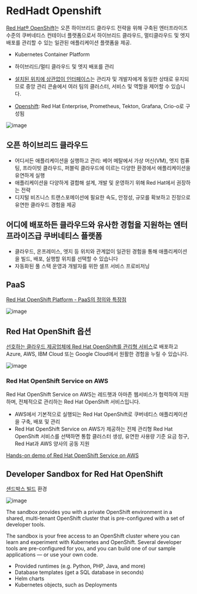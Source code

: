 # RedHadt Openshift

[Red Hat® OpenShift](https://www.redhat.com/ko/technologies/cloud-computing/openshift)는 오픈 하이브리드 클라우드 전략을 위해 구축된 엔터프라이즈 수준의 쿠버네티스 컨테이너 플랫폼으로서 하이브리드 클라우드, 멀티클라우드 및 엣지 배포를 관리할 수 있는 일관된 애플리케이션 플랫폼을 제공.

- Kubernetes Container Platform
- 하이브리드/멀티 클라우드 및 엣지 배포를 관리 

- [설치된 위치에 상관없이 인터페이스](https://www.redhat.com/ko/technologies/cloud-computing/openshift#developer)는 관리자 및 개발자에게 동일한 상태로 유지되므로 중앙 관리 콘솔에서 여러 팀의 클러스터, 서비스 및 역할을 제어할 수 있습니다.

- [Openshift](https://www.youtube.com/watch?v=S5NTxTtfdg8): Red Hat Enterprise, Prometheus, Tekton, Grafana, Crio-o로 구성됨

![image](https://user-images.githubusercontent.com/52392004/175792246-2f6033bc-85fc-48b3-9f94-b0aab7106613.png)


## 오픈 하이브리드 클라우드

- 어디서든 애플리케이션을 실행하고 관리: 베어 메탈에서 가상 머신(VM), 엣지 컴퓨팅, 프라이빗 클라우드, 퍼블릭 클라우드에 이르는 다양한 환경에서 애플리케이션을 유연하게 실행
- 애플리케이션을 다양하게 결합해 설계, 개발 및 운영하기 위해 Red Hat에서 권장하는 전략
- 디지털 비즈니스 트랜스포메이션에 필요한 속도, 안정성, 규모를 확보하고 진정으로 유연한 클라우드 경험을 제공

## 어디에 배포하든 클라우드와 유사한 경험을 지원하는 엔터프라이즈급 쿠버네티스 플랫폼

- 클라우드, 온프레미스, 엣지 등 위치와 관계없이 일관된 경험을 통해 애플리케이션을 빌드, 배포, 실행할 위치를 선택할 수 있습니다
- 자동화된 풀 스택 운영과 개발자를 위한 셀프 서비스 프로비저닝

## PaaS

[Red Hat OpenShift Platform - PaaS의 정의와 특장점](https://www.youtube.com/watch?v=QdIrGLkatjI)

![image](https://user-images.githubusercontent.com/52392004/175792174-2d401d7b-98c2-433f-8419-3b5de5f2439b.png)

## Red Hat OpenShift 옵션

[선호하는 클라우드 제공업체에 Red Hat OpenShift를 관리형 서비스](https://www.redhat.com/ko/technologies/cloud-computing/openshift#developer)로 배포하고 Azure, AWS, IBM Cloud 또는 Google Cloud에서 원활한 경험을 누릴 수 있습니다.

![image](https://user-images.githubusercontent.com/52392004/175792569-31c6444b-1071-4c88-b255-a2a458afb876.png)


### Red Hat OpenShift Service on AWS

Red Hat OpenShift Service on AWS는 레드햇과 아마존 웹서비스가 협력하여 지원하며, 전체적으로 관리하는 Red Hat OpenShift 서비스입니다.

- AWS에서 기본적으로 실행되는 Red Hat OpenShift로 쿠버네티스 애플리케이션을 구축, 배포 및 관리
- Red Hat OpenShift Service on AWS가 제공하는 전체 관리형 Red Hat OpenShift 서비스를 선택하면 통합 클러스터 생성, 유연한 사용량 기준 요금 청구, Red Hat과 AWS 양사의 공동 지원

[Hands-on demo of Red Hat OpenShift Service on AWS](https://www.youtube.com/watch?v=MFcbuxkP3C4)



## Developer Sandbox for Red Hat OpenShift

[샌드박스 빌드](https://developers.redhat.com/developer-sandbox#assembly-field-sections-57831) 환경

![image](https://user-images.githubusercontent.com/52392004/175792275-5cc2f469-f619-4209-ba97-d174f8955c03.png)

The sandbox provides you with a private OpenShift environment in a shared, multi-tenant OpenShift cluster that is pre-configured with a set of developer tools.


The sandbox is your free access to an OpenShift cluster where you can learn and experiment with Kubernetes and OpenShift. Several developer tools are pre-configured for you, and you can build one of our sample applications — or use your own code.

- Provided runtimes (e.g. Python, PHP, Java, and more)
- Database templates (get a SQL database in seconds)
- Helm charts
- Kubernetes objects, such as Deployments

